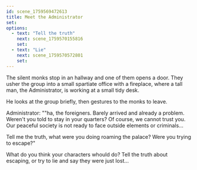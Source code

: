 ```yaml
---
id: scene_1759569472613
title: Meet the Administrator
set:
options:
  - text: "Tell the truth"
    next: scene_1759570155816
    set:
  - text: "Lie"
    next: scene_1759570572801
    set:
---
```


The silent monks stop in an hallway and one of them opens a door. They usher the group into a small spartiate office with a fireplace, where a tall man, the Administrator, is working at a small tidy desk.

He looks at the group briefly, then gestures to the monks to leave.

Administrator: ""ha, the foreigners. Barely arrived and already a problem. Weren't you told to stay in your quarters? Of course, we cannot trust you. Our peaceful society is not ready to face outside elements or criminals...

Tell me the truth, what were you doing roaming the palace? Were you trying to escape?"

What do you think your characters whould do? Tell the truth about escaping, or try to lie and say they were just lost...
